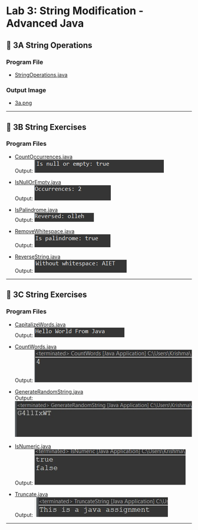 # Lab 3: String Modification - Advanced Java

## 📁 3A String Operations

### Program File
- [StringOperations.java](https://github.com/Krishmaa10/Advanced-Java/blob/main/Lab3%20String%20Modification/3A%20String%20Operations/StringOperations.java)

### Output Image
- [3a.png](https://github.com/Krishmaa10/Advanced-Java/blob/main/Lab3%20String%20Modification/3A%20String%20Operations/3a.png)

---

## 📁 3B String Exercises

### Program Files
- [CountOccurrences.java](https://github.com/Krishmaa10/Advanced-Java/blob/main/Lab3%20String%20Modification/3B%20String%20Exercises/CountOccurrences.java)  
  Output: ![3b1.png](https://github.com/Krishmaa10/Advanced-Java/blob/main/Lab3%20String%20Modification/3B%20String%20Exercises/3b1.png)

- [IsNullOrEmpty.java](https://github.com/Krishmaa10/Advanced-Java/blob/main/Lab3%20String%20Modification/3B%20String%20Exercises/IsNullOrEmpty.java)  
  Output: ![3b2.png](https://github.com/Krishmaa10/Advanced-Java/blob/main/Lab3%20String%20Modification/3B%20String%20Exercises/3b2.png)

- [IsPalindrome.java](https://github.com/Krishmaa10/Advanced-Java/blob/main/Lab3%20String%20Modification/3B%20String%20Exercises/IsPalindrome.java)  
  Output: ![3b3.png](https://github.com/Krishmaa10/Advanced-Java/blob/main/Lab3%20String%20Modification/3B%20String%20Exercises/3b3.png)

- [RemoveWhitespace.java](https://github.com/Krishmaa10/Advanced-Java/blob/main/Lab3%20String%20Modification/3B%20String%20Exercises/RemoveWhitespace.java)  
  Output: ![3b4.png](https://github.com/Krishmaa10/Advanced-Java/blob/main/Lab3%20String%20Modification/3B%20String%20Exercises/3b4.png)

- [ReverseString.java](https://github.com/Krishmaa10/Advanced-Java/blob/main/Lab3%20String%20Modification/3B%20String%20Exercises/ReverseString.java)  
  Output: ![3b5.png](https://github.com/Krishmaa10/Advanced-Java/blob/main/Lab3%20String%20Modification/3B%20String%20Exercises/3b5.png)

---

## 📁 3C String Exercises

### Program Files
- [CapitalizeWords.java](https://github.com/Krishmaa10/Advanced-Java/blob/main/Lab3%20String%20Modification/3C%20String%20Exercises/CapitalizeWords.java)  
  Output: ![CapitalizeWords.png](https://github.com/Krishmaa10/Advanced-Java/blob/main/Lab3%20String%20Modification/3C%20String%20Exercises/CapitalizeWords.png)

- [CountWords.java](https://github.com/Krishmaa10/Advanced-Java/blob/main/Lab3%20String%20Modification/3C%20String%20Exercises/CountWords.java)  
  Output: ![CountWords.jpg](https://github.com/Krishmaa10/Advanced-Java/blob/main/Lab3%20String%20Modification/3C%20String%20Exercises/CountWords.jpg)

- [GenerateRandomString.java](https://github.com/Krishmaa10/Advanced-Java/blob/main/Lab3%20String%20Modification/3C%20String%20Exercises/GenerateRandomString.java)  
  Output: ![Generaterandomstrings.jpg](https://github.com/Krishmaa10/Advanced-Java/blob/main/Lab3%20String%20Modification/3C%20String%20Exercises/Generaterandomstrings.jpg)

- [IsNumeric.java](https://github.com/Krishmaa10/Advanced-Java/blob/main/Lab3%20String%20Modification/3C%20String%20Exercises/IsNumeric.java)  
  Output: ![IsNumeric.jpg](https://github.com/Krishmaa10/Advanced-Java/blob/main/Lab3%20String%20Modification/3C%20String%20Exercises/IsNumeric.jpg)

- [Truncate.java](https://github.com/Krishmaa10/Advanced-Java/blob/main/Lab3%20String%20Modification/3C%20String%20Exercises/Truncate.java)  
  Output: ![Truncate.jpg](https://github.com/Krishmaa10/Advanced-Java/blob/main/Lab3%20String%20Modification/3C%20String%20Exercises/Truncate.jpg)

---
